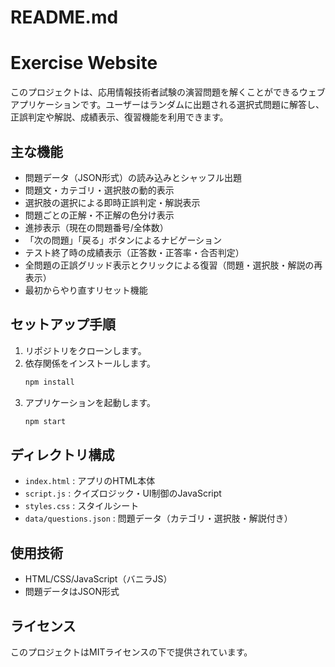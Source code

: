 # README.md

# Exercise Website

このプロジェクトは、応用情報技術者試験の演習問題を解くことができるウェブアプリケーションです。ユーザーはランダムに出題される選択式問題に解答し、正誤判定や解説、成績表示、復習機能を利用できます。

## 主な機能

- 問題データ（JSON形式）の読み込みとシャッフル出題
- 問題文・カテゴリ・選択肢の動的表示
- 選択肢の選択による即時正誤判定・解説表示
- 問題ごとの正解・不正解の色分け表示
- 進捗表示（現在の問題番号/全体数）
- 「次の問題」「戻る」ボタンによるナビゲーション
- テスト終了時の成績表示（正答数・正答率・合否判定）
- 全問題の正誤グリッド表示とクリックによる復習（問題・選択肢・解説の再表示）
- 最初からやり直すリセット機能

## セットアップ手順

1. リポジトリをクローンします。
2. 依存関係をインストールします。
   ```bash
   npm install
   ```
3. アプリケーションを起動します。
   ```bash
   npm start
   ```

## ディレクトリ構成

- `index.html` : アプリのHTML本体
- `script.js` : クイズロジック・UI制御のJavaScript
- `styles.css` : スタイルシート
- `data/questions.json` : 問題データ（カテゴリ・選択肢・解説付き）

## 使用技術

- HTML/CSS/JavaScript（バニラJS）
- 問題データはJSON形式

## ライセンス

このプロジェクトはMITライセンスの下で提供されています。